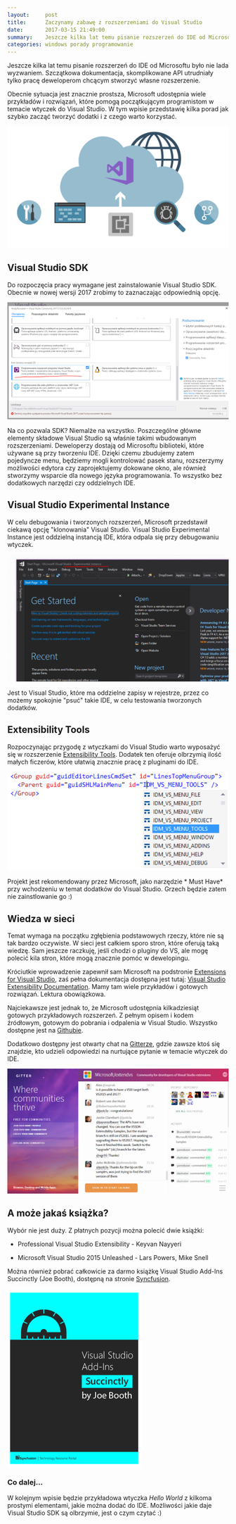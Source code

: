 ```yaml
---
layout:     post
title:      Zaczynamy zabawę z rozszerzeniami do Visual Studio 
date:       2017-03-15 21:49:00
summary:    Jeszcze kilka lat temu pisanie rozszerzeń do IDE od Microsoftu było nie lada wyzwaniem. Szczątkowa dokumentacja, skomplikowane API utrudniały tylko pracę deweloperom chcącym stworzyć własne rozszerzenie.Obecnie sytuacja jest znacznie prostsza, Microsoft udostępnia wiele przykładów i rozwiązań, które...
categories: windows porady programowanie
---
```




Jeszcze kilka lat temu pisanie rozszerzeń do IDE od Microsoftu było nie lada wyzwaniem. Szczątkowa dokumentacja, skomplikowane API utrudniały tylko pracę deweloperom chcącym stworzyć własne rozszerzenie.

Obecnie sytuacja jest znacznie prostsza, Microsoft udostępnia wiele przykładów i rozwiązań, które pomogą początkującym programistom w temacie wtyczek do Visual Studio.  W tym wpisie przedstawię kilka porad jak szybko zacząć tworzyć dodatki i z czego warto korzystać.



![desk](https://raw.githubusercontent.com/djfoxer/djfoxer.github.io/master/_img/2017-3-15-_19_/g_-_608x405_-_-_79883x20170315214228_0.png)





## Visual Studio SDK


Do rozpoczęcia pracy wymagane jest zainstalowanie Visual Studio SDK. Obecnie w nowej wersji 2017 zrobimy to zaznaczając odpowiednią opcję.



![desk](https://raw.githubusercontent.com/djfoxer/djfoxer.github.io/master/_img/2017-3-15-_19_/g_-_608x405_-_-_79883x20170315211847_0.PNG)



Na co pozwala SDK? Niemalże na wszystko. Poszczególne główne elementy składowe Visual Studio są właśnie takimi wbudowanym rozszerzeniami. Deweloperzy dostają od Microsoftu biblioteki, które używane są przy tworzeniu IDE. Dzięki czemu zbudujemy zatem pojedyncze menu, będziemy mogli kontrolować pasek stanu, rozszerzymy możliwości edytora czy zaprojektujemy dokowane okno, ale również stworzymy wsparcie dla nowego języka programowania. To wszystko bez dodatkowych narzędzi czy oddzielnych IDE.



## Visual Studio Experimental Instance


W celu debugowania i tworzonych rozszerzeń, Microsoft przedstawił ciekawą opcję "klonowania" Visual Studio. Visual Studio Experimental Instance jest oddzielną instancją IDE, która odpala się przy debugowaniu wtyczek.



![desk](https://raw.githubusercontent.com/djfoxer/djfoxer.github.io/master/_img/2017-3-15-_19_/g_-_608x405_-_-_79883x20170315211853_0.PNG)



Jest to Visual Studio, które ma oddzielne zapisy w rejestrze, przez co możemy spokojnie "psuć" takie IDE, w celu testowania tworzonych dodatków.



## Extensibility Tools


Rozpoczynając przygodę z wtyczkami do Visual Studio warto wyposażyć się w rozszerzenie [Extensibility Tools](https://marketplace.visualstudio.com/items?itemName=MadsKristensen.ExtensibilityTools). Dodatek ten oferuje olbrzymią ilość małych ficzerów, które ułatwią znacznie pracę z pluginami do IDE.




![desk](https://raw.githubusercontent.com/djfoxer/djfoxer.github.io/master/_img/2017-3-15-_19_/g_-_608x405_-_-_79883x20170315211854_0.png)



Projekt jest rekomendowany przez Microsoft, jako narzędzie * Must Have*  przy wchodzeniu w temat dodatków do Visual Studio. Grzech będzie zatem nie zainstlowanie go :)



## Wiedza w sieci


Temat wymaga na początku zgłębienia podstawowych rzeczy, które nie są tak bardzo oczywiste. W sieci jest całkiem sporo stron, które oferują taką wiedzę. Sam jeszcze raczkuję, jeśli chodzi o pluginy do VS, ale mogę polecić kila stron, które mogą znacznie pomóc w dewelopingu.

Króciutkie wprowadzenie zapewnił sam Microsoft na podstronie [Extensions for Visual Studio](https://www.visualstudio.com/en-us/docs/integrate/ide/extensions/overview), zaś pełna dokumentacja dostępna jest tutaj: [Visual Studio Extensibility Documentation](https://docs.microsoft.com/pl-pl/visualstudio/extensibility/index). Mamy tam wiele przykładów i gotowych rozwiązań. Lektura obowiązkowa.

Najciekawsze jest jednak to, że Microsoft udostępnia kilkadziesiąt gotowych przykładowych rozszerzeń. Z pełnym opisem i kodem źródłowym, gotowym do pobrania i odpalenia w Visual Studio. Wszystko dostępne jest na [Githubie](https://github.com/Microsoft/VSSDK-Extensibility-Samples).

Dodatkowo dostępny jest otwarty chat na [Gitterze](https://gitter.im/Microsoft/extendvs), gdzie zawsze ktoś się znajdzie, kto udzieli odpowiedzi na nurtujące pytanie w temacie wtyczek do IDE.



![desk](https://raw.githubusercontent.com/djfoxer/djfoxer.github.io/master/_img/2017-3-15-_19_/g_-_608x405_-_-_79883x20170315214228_1.PNG)





## A może jakaś książka?


Wybór nie jest duży. Z płatnych pozycji można polecić dwie książki:



  * Professional Visual Studio Extensibility - Keyvan Nayyeri


  * Microsoft Visual Studio 2015 Unleashed - Lars Powers, Mike Snell



Można również pobrać całkowicie za darmo książkę Visual Studio Add-Ins Succinctly (Joe Booth), dostępną na stronie [Syncfusion](https://www.syncfusion.com/resources/techportal/details/ebooks/visualstudio). 



![desk](https://raw.githubusercontent.com/djfoxer/djfoxer.github.io/master/_img/2017-3-15-_19_/g_-_608x405_-_-_79883x20170315214228_2.PNG)





### Co dalej...


W kolejnym wpisie będzie przykładowa wtyczka  *Hello World*  z kilkoma prostymi elementami, jakie można dodać do IDE. Możliwości jakie daje Visual Studio SDK są olbrzymie, jest o czym czytać :)